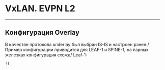 # VxLAN. EVPN L2
---
## Конфигурация Overlay

В качестве протокола underlay был выбран IS-IS и настроен ранее./
Пример конфигурации приводится для LEAF-1 и SPINE-1, на парных железках конфигурация схожа/
Leaf-1:
```
ff
```
